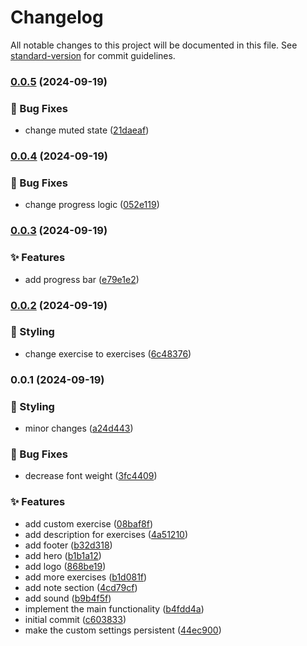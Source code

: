 # Changelog

All notable changes to this project will be documented in this file. See [standard-version](https://github.com/conventional-changelog/standard-version) for commit guidelines.

### [0.0.5](https://github.com/remvze/calmness/compare/v0.0.4...v0.0.5) (2024-09-19)


### 🐛 Bug Fixes

* change muted state ([21daeaf](https://github.com/remvze/calmness/commit/21daeaf4d51bd8f510b5c842f95a8d9749e61059))

### [0.0.4](https://github.com/remvze/calmness/compare/v0.0.3...v0.0.4) (2024-09-19)


### 🐛 Bug Fixes

* change progress logic ([052e119](https://github.com/remvze/calmness/commit/052e11918b711f6d86aad1ec9b6334ff97dae2f2))

### [0.0.3](https://github.com/remvze/calmness/compare/v0.0.2...v0.0.3) (2024-09-19)


### ✨ Features

* add progress bar ([e79e1e2](https://github.com/remvze/calmness/commit/e79e1e22344cb40d7d3f90fa2586bfd5ab7b3252))

### [0.0.2](https://github.com/remvze/calmness/compare/v0.0.1...v0.0.2) (2024-09-19)


### 💄 Styling

* change exercise to exercises ([6c48376](https://github.com/remvze/calmness/commit/6c483762cc5f72116f7d4aabd40bb042de23b59d))

### 0.0.1 (2024-09-19)


### 💄 Styling

* minor changes ([a24d443](https://github.com/remvze/calmness/commit/a24d4439aa5da3ed2600ca17471fe8f56496f713))


### 🐛 Bug Fixes

* decrease font weight ([3fc4409](https://github.com/remvze/calmness/commit/3fc44098983665c0b8d38d5e40d89486ddbcc6e7))


### ✨ Features

* add custom exercise ([08baf8f](https://github.com/remvze/calmness/commit/08baf8fd1bff747a163251225f965e80e6fa0910))
* add description for exercises ([4a51210](https://github.com/remvze/calmness/commit/4a512107cdd5783c88e073d942fa43fce8c77e75))
* add footer ([b32d318](https://github.com/remvze/calmness/commit/b32d318a2960b6e29b694bb5eaab69b2e22b5216))
* add hero ([b1b1a12](https://github.com/remvze/calmness/commit/b1b1a125c9a8a03a3b71fce9377dfba61c1362dc))
* add logo ([868be19](https://github.com/remvze/calmness/commit/868be198913e9ca2d353f90db816e72687038135))
* add more exercises ([b1d081f](https://github.com/remvze/calmness/commit/b1d081fb95d830d88ebe7873ef4adab6ca7fa7ca))
* add note section ([4cd79cf](https://github.com/remvze/calmness/commit/4cd79cfef713a74fb57698ce5003709468ddfef7))
* add sound ([b9b4f5f](https://github.com/remvze/calmness/commit/b9b4f5f649f57873896061ee4b722c00306cadec))
* implement the main functionality ([b4fdd4a](https://github.com/remvze/calmness/commit/b4fdd4a5672ef6f62d52d8c6219197dff1a2da27))
* initial commit ([c603833](https://github.com/remvze/calmness/commit/c60383332aa0cc40b9392b90da5ec4ce01a933ab))
* make the custom settings persistent ([44ec900](https://github.com/remvze/calmness/commit/44ec90023f1ea1163b69e1474e10909b49ec428f))

